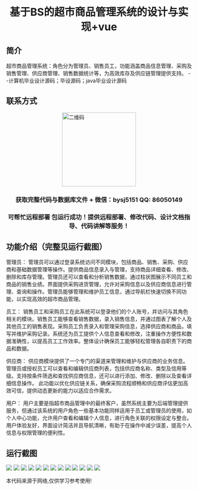 <p><h1 align="center">基于BS的超市商品管理系统的设计与实现+vue</h1></p>

## 简介
超市商品管理系统：角色分为管理员、销售员工，功能涵盖商品信息管理、采购及销售管理、供应商管理、销售数据统计等，为高效库存及供应链管理提供支持。    --计算机毕业设计源码；毕设源码；java毕业设计源码


## 联系方式
<img src="https://bs-1329754181.cos.ap-shanghai.myqcloud.com/wx.jpg" alt="二维码" style="display: block; margin: 0 auto;" width="200px">
<p><h3 align="center">获取完整代码与数据库文件 + 微信：bysj5151 QQ: 86050149</h3></p>
<p><h3 align="center">可帮忙远程部署 包运行成功！提供远程部署、修改代码、设计文档指导、代码讲解等服务！</h3></p>

## 功能介绍（完整见运行截图）
管理员： 管理员可以通过登录系统访问不同模块，包括商品、销售、采购、供应商和基础数据管理等操作。提供商品信息录入与管理，支持商品详细查看、修改、删除和库存管理。管理员还可以查看和分析销售数据，通过柱状图展示不同员工和商品的销售业绩。界面提供采购进货管理，允许对采购信息以及供应商信息进行管理、查询和操作。管理员能够管理和维护员工信息，通过导航栏快速切换不同功能，以实现高效的超市商品管理。

员工： 销售员工和采购员工在此系统可以登录他们的个人账号，并访问与其角色相关的模块。销售员工能够查看销售数据，录入销售信息，并通过图表了解个人及其他员工的销售表现。采购员工负责录入和管理采购信息，选择供应商和商品，填写并维护采购记录。系统还为员工提供个人信息查看和修改，注重操作方便性和数据准确性，以提高员工工作效率。整体设计确保员工能够轻松管理各自职责下的商品和数据。

供应商： 供应商模块提供了一个专门的渠道来管理和维护与供应商的业务信息。管理员或授权员工可以查看和编辑供应商列表，包括供应商名称、类型及信用等级。支持按条件筛选和查找供应商信息，还可以进行添加、修改、删除以及查看详细信息操作。 此功能以优化供应链关系，确保采购流程顺畅和供应商评估更加高效可信，提供动态更新的能力以适应合作需求。

用户： 用户主要是指超市商品管理中的最终客户，虽然系统主要为后端管理提供服务，但通过该系统的用户角色一些基本功能同样适用于员工或管理员的使用，如个人中心功能，允许用户查看和编辑个人信息，进行角色关联的权限设定与整合。用户体验友好，界面设计简洁并且导航清晰，有助于在操作中减少误差，提高个人信息与权限管理的便利性。


## 运行截图
![](https://bs-1329754181.cos.ap-shanghai.myqcloud.com/ssm/SupermarketProductManagementSystemBasedOnBS/img/001.jpg)
![](https://bs-1329754181.cos.ap-shanghai.myqcloud.com/ssm/SupermarketProductManagementSystemBasedOnBS/img/002.jpg)
![](https://bs-1329754181.cos.ap-shanghai.myqcloud.com/ssm/SupermarketProductManagementSystemBasedOnBS/img/003.jpg)
![](https://bs-1329754181.cos.ap-shanghai.myqcloud.com/ssm/SupermarketProductManagementSystemBasedOnBS/img/004.jpg)
![](https://bs-1329754181.cos.ap-shanghai.myqcloud.com/ssm/SupermarketProductManagementSystemBasedOnBS/img/005.jpg)
![](https://bs-1329754181.cos.ap-shanghai.myqcloud.com/ssm/SupermarketProductManagementSystemBasedOnBS/img/006.jpg)
![](https://bs-1329754181.cos.ap-shanghai.myqcloud.com/ssm/SupermarketProductManagementSystemBasedOnBS/img/007.jpg)
![](https://bs-1329754181.cos.ap-shanghai.myqcloud.com/ssm/SupermarketProductManagementSystemBasedOnBS/img/008.jpg)
![](https://bs-1329754181.cos.ap-shanghai.myqcloud.com/ssm/SupermarketProductManagementSystemBasedOnBS/img/009.jpg)
![](https://bs-1329754181.cos.ap-shanghai.myqcloud.com/ssm/SupermarketProductManagementSystemBasedOnBS/img/010.jpg)
![](https://bs-1329754181.cos.ap-shanghai.myqcloud.com/ssm/SupermarketProductManagementSystemBasedOnBS/img/011.jpg)
![](https://bs-1329754181.cos.ap-shanghai.myqcloud.com/ssm/SupermarketProductManagementSystemBasedOnBS/img/012.jpg)
![](https://bs-1329754181.cos.ap-shanghai.myqcloud.com/ssm/SupermarketProductManagementSystemBasedOnBS/img/013.jpg)

<p>本代码来源于网络,仅供学习参考使用!</p>
